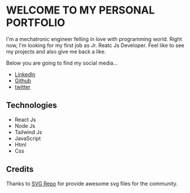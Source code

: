 # WELCOME TO MY PERSONAL PORTFOLIO

I'm a mechatronic engineer felling in love with programming world. Right now, I'm looking for my first job as Jr. Reatc Js Developer.
Feel like to see my projects and also give me back a like.

Below you are going to find my social media...

* [Linkedln](https://www.linkedin.com/in/jhon-alexander-quejada-urrutia-022763230/)
* [Github](https://github.com/jhonaquejadau)
* [twitter](https://twitter.com/jaqudev_)

## Technologies

* React Js
* Node Js
* Tailwind Js
* JavaScript
* Html 
* Css

## Credits

Thanks to [SVG Repo](hhttps://www.svgrepo.com/) for provide awesome svg files for the community.
